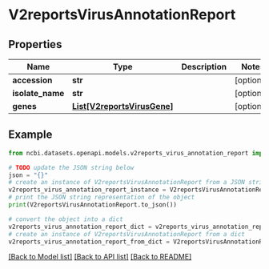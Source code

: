 # V2reportsVirusAnnotationReport


## Properties

Name | Type | Description | Notes
------------ | ------------- | ------------- | -------------
**accession** | **str** |  | [optional] 
**isolate_name** | **str** |  | [optional] 
**genes** | [**List[V2reportsVirusGene]**](V2reportsVirusGene.md) |  | [optional] 

## Example

```python
from ncbi.datasets.openapi.models.v2reports_virus_annotation_report import V2reportsVirusAnnotationReport

# TODO update the JSON string below
json = "{}"
# create an instance of V2reportsVirusAnnotationReport from a JSON string
v2reports_virus_annotation_report_instance = V2reportsVirusAnnotationReport.from_json(json)
# print the JSON string representation of the object
print(V2reportsVirusAnnotationReport.to_json())

# convert the object into a dict
v2reports_virus_annotation_report_dict = v2reports_virus_annotation_report_instance.to_dict()
# create an instance of V2reportsVirusAnnotationReport from a dict
v2reports_virus_annotation_report_from_dict = V2reportsVirusAnnotationReport.from_dict(v2reports_virus_annotation_report_dict)
```
[[Back to Model list]](../README.md#documentation-for-models) [[Back to API list]](../README.md#documentation-for-api-endpoints) [[Back to README]](../README.md)



